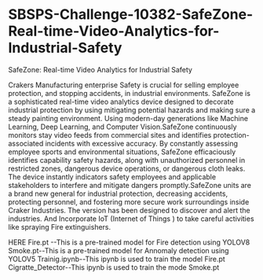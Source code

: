 # SBSPS-Challenge-10382-SafeZone-Real-time-Video-Analytics-for-Industrial-Safety
SafeZone: Real-time Video Analytics for Industrial Safety


Crakers Manufacturing enterprise Safety is crucial for selling employee protection, and stopping accidents, 
in industrial environments. SafeZone is a sophisticated real-time video analytics device designed to decorate industrial protection by using mitigating potential hazards and making sure a steady painting environment.
Using modern-day generations like Machine Learning, Deep Learning, and Computer Vision.SafeZone continuously monitors stay video feeds from commercial sites and identifies protection-associated incidents with excessive accuracy. 
By constantly assessing employee sports and environmental situations, SafeZone efficaciously identifies capability safety hazards, along with unauthorized personnel in restricted zones, dangerous device operations, or dangerous cloth leaks.
The device instantly indicators safety employees and applicable stakeholders to interfere and mitigate dangers promptly.SafeZone units are a brand new general for industrial protection, decreasing accidents, protecting personnel, 
and fostering more secure work surroundings inside Craker Industries. The version has been designed to discover and alert the industries. And Incorporate IoT (Internet of Things ) to take careful activities like spraying  Fire extinguishers.


HERE Fire.pt --This is a pre-trained model for Fire detection using YOLOV8 
     Smoke.pt--This is a pre-trained model for Annomaly detection using YOLOV5
     Trainig.ipynb--This ipynb is used to train the model Fire.pt 
     Cigratte_Detector--This ipynb is used to train the mode Smoke.pt
     
     
